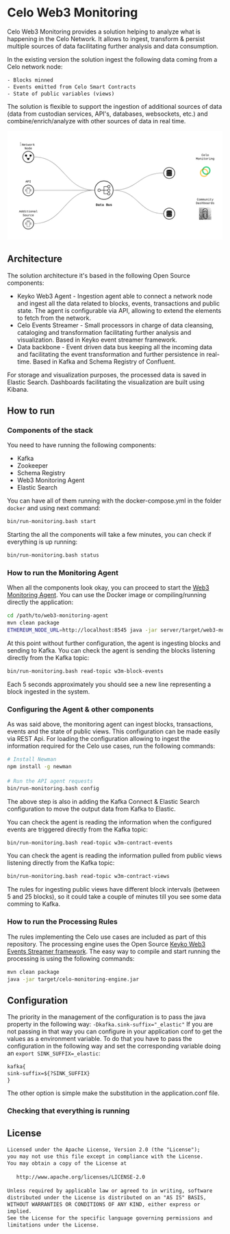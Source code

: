 # Celo Web3 Monitoring 

Celo Web3 Monitoring provides a solution helping to analyze what is happening in the Celo Network.
It allows to ingest, transform & persist multiple sources of data facilitating further analysis and data consumption.

In the existing version the solution ingest the following data coming from a Celo network node:

    - Blocks minned
    - Events emitted from Celo Smart Contracts
    - State of public variables (views)

The solution is flexible to support the ingestion of additional sources of data (data from custodian services, API's, databases, websockets, etc.)
 and combine/enrich/analyze with other sources of data in real time.  

![High Level View](docs/images/high-level-view.png)

## Architecture

The solution architecture it's based in the following Open Source components:

- Keyko Web3 Agent - Ingestion agent able to connect a network node and ingest all the data related to blocks, events, transactions and public state. The agent is configurable via API, allowing to extend the elements to fetch from the network.
- Celo Events Streamer - Small processors in charge of data cleansing, cataloging and transformation facilitating further analysis and visualization. Based in Keyko event streamer framework.
- Data backbone -  Event driven data bus keeping all the incoming data and facilitating the event transformation and further persistence in real-time. Based in Kafka and Schema Registry of Confluent.  

For storage  and visualization purposes, the processed data is saved in Elastic Search. Dashboards facilitating the visualization are built using Kibana.

## How to run

### Components of the stack

You need to have running the following components:

- Kafka
- Zookeeper
- Schema Registry
- Web3 Monitoring Agent
- Elastic Search
    
You can have all of them running with the docker-compose.yml in the folder `docker` and using next command:

```bash
bin/run-monitoring.bash start
```

Starting the all the components will take a few minutes, you can check if everything is up running:
```bash
bin/run-monitoring.bash status
```

### How to run the Monitoring Agent

When all the components look okay, you can proceed to start the [Web3 Monitoring Agent](https://github.com/keyko-io/web3-monitoring-agent). 
You can use the Docker image or compiling/running directly the application:

```bash
cd /path/to/web3-monitoring-agent
mvn clean package
ETHEREUM_NODE_URL=http://localhost:8545 java -jar server/target/web3-monitoring-agent-*.jar --spring.config.location=file:server/src/main/resources/application.yml
```

At this point without further configuration, the agent is ingesting blocks and sending to Kafka.
You can check the agent is sending the blocks listening directly from the Kafka topic:

```bash
bin/run-monitoring.bash read-topic w3m-block-events
```

Each 5 seconds approximately you should see a new line representing a block ingested in the system.

### Configuring the Agent & other components

As was said above, the monitoring agent can ingest blocks, transactions, events and the state of public views. This configuration can be made easily via REST Api.
For loading the configuration allowing to ingest the information required for the Celo use cases, run the following commands:

```bash
# Install Newman
npm install -g newman

# Run the API agent requests
bin/run-monitoring.bash config 
```

The above step is also in adding the Kafka Connect & Elastic Search configuration to move the output data from Kafka to Elastic.

You can check the agent is reading the information when the configured events are triggered directly from the Kafka topic:

```bash
bin/run-monitoring.bash read-topic w3m-contract-events
```

You can check the agent is reading the information pulled from public views listening directly from the Kafka topic:

```bash
bin/run-monitoring.bash read-topic w3m-contract-views
```

The rules for ingesting public views have different block intervals (between 5 and 25 blocks), so it could take a couple of minutes till you see some data comming to Kafka.


### How to run the Processing Rules

The rules implementing the Celo use cases are included as part of this repository. 
The processing engine uses the Open Source [Keyko Web3 Events Streamer framework](https://github.com/keyko-io/web3-event-streamer/). 
The easy way to compile and start running the processing is using the following commands:

```bash
mvn clean package
java -jar target/celo-monitoring-engine.jar 
```

## Configuration
The priority in the management of the configuration is to pass the java property in the following way:
```-Dkafka.sink-suffix="_elastic"```
If you are not passing in that way you can configure in your application conf to get the values as a environment variable. 
To do that you have to pass the configuration in the following way and set the corresponding variable doing an `export SINK_SUFFIX=_elastic`:
```hocon
kafka{
sink-suffix=${?SINK_SUFFIX}
}
``` 
The other option is simple make the substitution in the application.conf file.

### Checking that everything is running




## License

```
Licensed under the Apache License, Version 2.0 (the "License");
you may not use this file except in compliance with the License.
You may obtain a copy of the License at

   http://www.apache.org/licenses/LICENSE-2.0

Unless required by applicable law or agreed to in writing, software
distributed under the License is distributed on an "AS IS" BASIS,
WITHOUT WARRANTIES OR CONDITIONS OF ANY KIND, either express or implied.
See the License for the specific language governing permissions and
limitations under the License.
```

